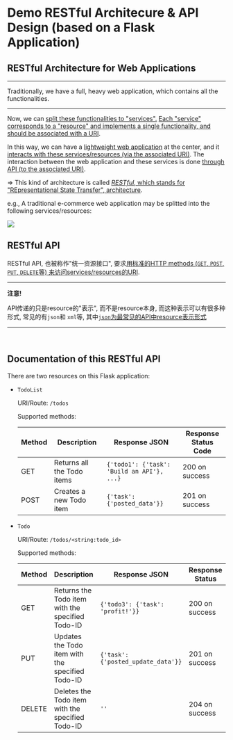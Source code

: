 # Demo RESTful Architecure & API Design (based on a Flask Application)

## RESTful Architecture for Web Applications

***

Traditionally, we have a full, heavy web application, which contains all the functionalities.

***

Now, we can <u>split these functionalities to "services".</u> <u>Each "service" corresponds to a "resource" and implements a single functionality, and should be associated with a URI</u>.

In this way, we can have a <u>lightweight web application</u> at the center, and it <u>interacts with these services/resources (via the associated URI)</u>. The interaction between the web application and these services is done <u>through API (to the associated URI)</u>.

=> This kind of architecture is called <u>*RESTful*, which stands for "REpresentational State Transfer", architecture</u>.

e.g., A traditional e-commerce web application may be splitted into the following services/resources:

<img src="https://github.com/Ziang-Lu/Flask-Restful/blob/master/RESTful%20Architecture.png?raw=true">

<br>

## RESTful API

RESTful API, 也被称作"统一资源接口", 要求<u>用标准的HTTP methods (`GET`, `POST`, `PUT`, `DELETE`等) 来访问services/resources的URI</u>.

***

**注意!**

API传递的只是resource的"表示", 而不是resource本身, 而这种表示可以有很多种形式, 常见的有`json`和 `xml`等, 其中<u>`json`为最常见的API中resource表示形式</u>

***

<br>

## Documentation of this RESTful API

There are two resources on this Flask application:

* `TodoList`

  URI/Route: `/todos`

  Supported methods:

  | Method | Description                | Response JSON                              | Response Status Code |
  | ------ | -------------------------- | ------------------------------------------ | -------------------- |
  | GET    | Returns all the Todo items | `{'todo1': {'task': 'Build an API'}, ...}` | 200 on success       |
  | POST   | Creates a new Todo item    | `{'task': {'posted_data'}}`                | 201 on success       |

* `Todo`

  URI/Route: `/todos/<string:todo_id>`

  Supported methods:

  | Method | Description                                      | Response JSON                      | Response Status |
  | ------ | ------------------------------------------------ | ---------------------------------- | --------------- |
  | GET    | Returns the Todo item with the specified Todo-ID | `{'todo3': {'task': 'profit!'}}`   | 200 on success  |
  | PUT    | Updates the Todo item with the specified Todo-ID | `{'task': {'posted_update_data'}}` | 201 on success  |
  | DELETE | Deletes the Todo item with the specified Todo-ID | `''`                               | 204 on success  |

